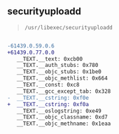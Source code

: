 ## securityuploadd

> `/usr/libexec/securityuploadd`

```diff

-61439.0.59.0.6
+61439.0.77.0.0
   __TEXT.__text: 0xcb00
   __TEXT.__auth_stubs: 0x780
   __TEXT.__objc_stubs: 0x1be0
   __TEXT.__objc_methlist: 0x664
   __TEXT.__const: 0xc8
   __TEXT.__gcc_except_tab: 0x328
-  __TEXT.__cstring: 0xf0e
+  __TEXT.__cstring: 0xf0a
   __TEXT.__oslogstring: 0xe49
   __TEXT.__objc_classname: 0xd7
   __TEXT.__objc_methname: 0x1eaa

```
